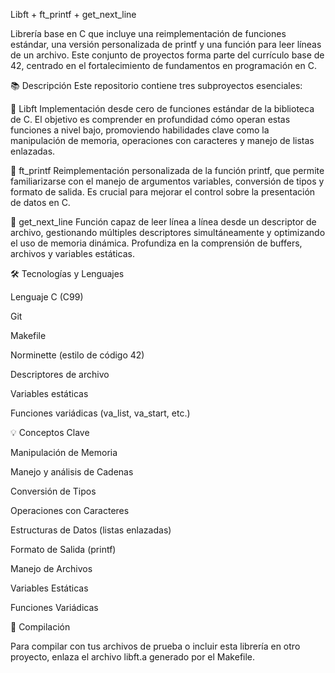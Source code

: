 Libft + ft_printf + get_next_line

Librería base en C que incluye una reimplementación de funciones estándar, una versión personalizada de printf y una función para leer líneas de un archivo. Este conjunto de proyectos forma parte del currículo base de 42, centrado en el fortalecimiento de fundamentos en programación en C.

📚 Descripción
Este repositorio contiene tres subproyectos esenciales:

🔹 Libft
Implementación desde cero de funciones estándar de la biblioteca de C. El objetivo es comprender en profundidad cómo operan estas funciones a nivel bajo, promoviendo habilidades clave como la manipulación de memoria, operaciones con caracteres y manejo de listas enlazadas.

🔹 ft_printf
Reimplementación personalizada de la función printf, que permite familiarizarse con el manejo de argumentos variables, conversión de tipos y formato de salida. Es crucial para mejorar el control sobre la presentación de datos en C.

🔹 get_next_line
Función capaz de leer línea a línea desde un descriptor de archivo, gestionando múltiples descriptores simultáneamente y optimizando el uso de memoria dinámica. Profundiza en la comprensión de buffers, archivos y variables estáticas.

🛠️ Tecnologías y Lenguajes

Lenguaje C (C99)

Git

Makefile

Norminette (estilo de código 42)

Descriptores de archivo

Variables estáticas

Funciones variádicas (va_list, va_start, etc.)

💡 Conceptos Clave

Manipulación de Memoria

Manejo y análisis de Cadenas

Conversión de Tipos

Operaciones con Caracteres

Estructuras de Datos (listas enlazadas)

Formato de Salida (printf)

Manejo de Archivos

Variables Estáticas

Funciones Variádicas


🧪 Compilación

Para compilar con tus archivos de prueba o incluir esta librería en otro proyecto, enlaza el archivo libft.a generado por el Makefile.
